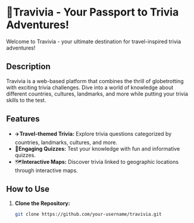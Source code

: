 # 📍**Travivia -  Your Passport to Trivia Adventures!**

Welcome to Travivia - your ultimate destination for travel-inspired trivia adventures!

## Description

Travivia is a web-based platform that combines the thrill of globetrotting with exciting trivia challenges. Dive into a world of knowledge about different countries, cultures, landmarks, and more while putting your trivia skills to the test.

## Features

- ✈️**Travel-themed Trivia:** Explore trivia questions categorized by countries, landmarks, cultures, and more.
- 📝**Engaging Quizzes:** Test your knowledge with fun and informative quizzes.
- 🗺️**Interactive Maps:** Discover trivia linked to geographic locations through interactive maps.

## How to Use

1. **Clone the Repository:**
   ```bash
   git clone https://github.com/your-username/travivia.git
